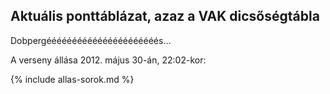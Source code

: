 ## Aktuális ponttáblázat, azaz a VAK dicsőségtábla

Dobpergéééééééééééééééééééééés...

A verseny állása 2012. május 30-án, 22:02-kor:

{% include allas-sorok.md %}
